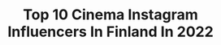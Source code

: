 ---
title: Top 10 Cinema Instagram Influencers In Finland In 2022
description: >-
  Find top cinema Instagram influencers in Finland in 2022. Most popular hashtags: #digitalart #cinematicmodeon #art.
platform: Instagram
hits: 17
text_top: Analyze the most popular Instagram influencers on inBeat.
text_bottom: Our search engine aggregates 17 Instagram influencers like this in Finland for you to collaborate.
profiles:
  - username: "petterilappalainen"
    fullname: >-
      Petteri Lappalainen
    bio: >-
      🎥 Cinematographer II Helsinki II vimeo.com/petterilappalainen
    location: "Finland"
    followers: 13086
    engagement: 1058
    commentsToLikes: 0.017923
    id: ck55nx2oz763f0i11o5fn9lbq
    verified: false
    hashtags: "#sneakpeek, #aidostimin, #pentax67, #120film"
  - username: "leoplaketti"
    fullname: >-
      LEO PLAKETTI🗺VIDEO CREATOR©
    bio: >-
      Helsinki📍 ғᴜʟʟᴛɪᴍᴇ🕳ᴠɪᴅᴇᴏ ᴄʀᴇᴀᴛᴏʀ, 20yrs ʙᴇᴇɴ ʀᴇᴄᴏʀᴅɪɴɢ ᴜʀ ғᴀᴠᴏʀɪᴛᴇ ᴀʀᴛɪsᴛs sɪɴᴄᴇ 2017©️ @cinematic.studios
    location: "Finland"
    followers: 5226
    engagement: 970
    commentsToLikes: 0.029446
    id: ck5zrxf7hxfhr0i14m17pc4e9
    verified: false
    hashtags: "#dropoutlife, #winteriscoming, #sun, #military"
  - username: "meerikoutaniemi"
    fullname: >-
      Meeri Koutaniemi
    bio: >-
      Photographer & Journalist // Documentary director & Cinematographer // Dance & Nature Lover // Feminist & Human rights Activist
    location: "Finland"
    followers: 68837
    engagement: 732
    commentsToLikes: 0.020062
    id: ck135z8c53yv00i19q3ssb9ld
    verified: false
    hashtags: "#kotona, #eihymyilyt, #naistenp, #korona"
  - username: "mpkarlin"
    fullname: >-
      Mikko-Pekka Karlin
    bio: >-
      Outdoor photography from Finland Cinematographer & Photographer working at @Kuulu.fi Vaellusblogi ja portfolio:
    location: "Finland"
    followers: 3720
    engagement: 1253
    commentsToLikes: 0.023038
    id: ck0tz6e49p7nz0i19sc31owuy
    verified: false
    hashtags: "#ainolanpuisto, #visitoulu"
  - username: "moodphoto_teija"
    fullname: >-
      𝙼𝚘𝚘𝚍𝚙𝚑𝚘𝚝𝚘 𝚃𝚎𝚒𝚓𝚊 | 𝚅𝚊𝚕𝚘𝚔𝚞𝚟𝚊𝚊𝚓𝚊
    bio: >-
      𝑀𝓎 𝒸𝒶𝓂𝑒𝓇𝒶 𝓉𝒶𝓀𝑒𝓈 𝓅𝒾𝒸𝓉𝓊𝓇𝑒𝓈 📸 𝙿𝚘𝚛𝚝𝚛𝚊𝚒𝚝 | 𝚆𝚎𝚍𝚍𝚒𝚗𝚐 | 𝙻𝚒𝚏𝚎𝚜𝚝𝚢𝚕𝚎 |𝙵𝚊𝚜𝚑𝚒𝚘𝚗 | 💜 𝚍𝚛𝚎𝚊𝚖𝚢 𝚘𝚛 𝚖𝚘𝚘𝚍𝚢 ( 𝚊𝚗𝚍 𝚎𝚟𝚎𝚛𝚢𝚝𝚑𝚒𝚗𝚐 𝚋𝚎𝚝𝚠𝚎𝚎𝚗 ) 📍🇫🇮 📥 𝙳𝙼/𝚎𝚖𝚊𝚒𝚕 𝚏𝚘𝚛 𝚋𝚘𝚘𝚔𝚒𝚗𝚐𝚜
    location: "Finland"
    followers: 2975
    engagement: 2067
    commentsToLikes: 0.253231
    id: ckaoyagn5gogq0i78jmbgqeit
    verified: false
    hashtags: "#stylegrid, #cinematicmodeon, #flanellemagazine, #weshoothumans"
  - username: "jerianie"
    fullname: >-
      jerianie
    bio: >-
      🍂 Photographer and artist loving nature and quiet living. 🌾 Don’t use my photos without permission. 🍁 Art account: @jerianieart ✨ Youtube:
    location: "Finland"
    followers: 305650
    engagement: 670
    commentsToLikes: 0.007788
    id: ck0txmro6jo1g0i19k4rof9xj
    verified: false
    hashtags: "#cottagecore, #finland, #autumncolours, #visualofearth"
  - username: "joeypalmroos"
    fullname: >-
      Joey Palmroos
    bio: >-
      #filmmaker | #creativedirector joey.palmroos@gmail.com PRESETS @joeyspresets #youtube
    location: "Finland"
    followers: 76433
    engagement: 366
    commentsToLikes: 0.044296
    id: ck0u8m0gm7q010i19p3vz3a0h
    verified: false
    hashtags: "#canon, #filmmaking, #canonnordic, #hotsauce"
  - username: "lucas_zanotto"
    fullname: >-
      Lucas Zanotto
    bio: >-
      Director/Designer/Animator + Founder of @yatatoy
    location: "Finland"
    followers: 148494
    engagement: 375
    commentsToLikes: 0.017457
    id: ck0uawatmd8pa0i19gk1bkdtu
    verified: false
    hashtags: "#character, #eyes, #smile, #3d"
  - username: "jones_supertramp"
    fullname: >-
      JOHANNES WESSLIN
    bio: >-
      Engineer during the day, photographer by night. Helsinki based. DM / e-mail for collaborations
    location: "Finland"
    followers: 5703
    engagement: 861
    commentsToLikes: 0.036820
    id: ck8tdh6103afl0j78a8ojsl0h
    verified: false
    hashtags: "#dreaminstreets, #streetclassics, #cinematicmodeon, #streetsineurope"
  - username: "oscu"
    fullname: >-
      Oscar Böckerman
    bio: >-
      RENDER☯️SOUNDS 1/3 of @_____aoa_____
    location: "Finland"
    followers: 8477
    engagement: 800
    commentsToLikes: 0.043978
    id: ck6u5dejg8zdc0j71bftwp438
    verified: false
    hashtags: "#design, #sciencefiction, #future, #digital"
---